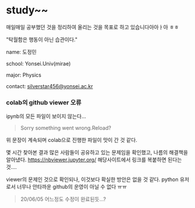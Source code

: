 # study~~

매일매일 공부했던 것을 정리하여 올리는 것을 목표로 하고 있습니다아아ㅏ아 ㅎㅎ

"탁월함은 행동이 아닌 습관이다."


name: 도정민

school: Yonsei.Univ(mirae)

major: Physics

contact: silverstar456@yonsei.ac.kr







### colab의 github viewer 오류

ipynb의 모든 파일이 보이지 않는다... 
> Sorry something went wrong.Reload?

위 문장이 계속되며 colab으로 진행한 파일이 맛이 간 것 같다.

몇 시간 찾아본 결과 많은 사람들이 공유하고 있는 문제임을 확인했고, 나름의 해결책을 알아냈다.
https://nbviewer.jupyter.org/ 해당사이트에서 링크를 복붙하면 된다는 것....

viewer의 문제인 것으로 확인되나, 이것보다 확실한 방안은 없을 것 같다.
python 유저로서 너무나 안타까운 github의 운영이 아닐 수 없다 ㅠㅠ

> 20/06/05 어느정도 수정이 완료된듯...?
